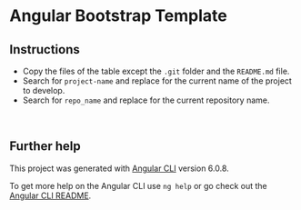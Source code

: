 # Angular Bootstrap Template

## Instructions

* Copy the files of the table except the `.git` folder and the `README.md` file.
* Search for `project-name` and replace for the current name of the project to develop.
* Search for `repo_name` and replace for the current repository name.

<br>

## Further help

This project was generated with [Angular CLI](https://github.com/angular/angular-cli) version 6.0.8.

To get more help on the Angular CLI use `ng help` or go check out the [Angular CLI README](https://github.com/angular/angular-cli/blob/master/README.md).
